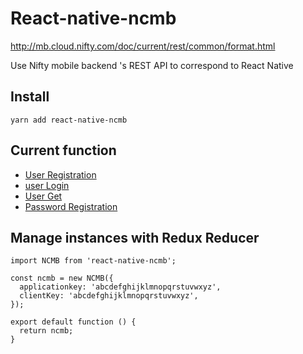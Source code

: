 # React-native-ncmb

http://mb.cloud.nifty.com/doc/current/rest/common/format.html

Use Nifty mobile backend 's REST API to correspond to React Native

## Install
```
yarn add react-native-ncmb
```

## Current function
- [User Registration](http://mb.cloud.nifty.com/doc/current/rest/user/userRegistration.html)
- [user Login](http://mb.cloud.nifty.com/doc/current/rest/user/userLogin.html)
- [User Get](http://mb.cloud.nifty.com/doc/current/rest/user/userGet.html)
- [Password Registration](http://mb.cloud.nifty.com/doc/current/rest/user/passwordRegistration.html)

## Manage instances with Redux Reducer
```
import NCMB from 'react-native-ncmb';

const ncmb = new NCMB({
  applicationkey: 'abcdefghijklmnopqrstuvwxyz',
  clientKey: 'abcdefghijklmnopqrstuvwxyz',
});

export default function () {
  return ncmb;
}

```
